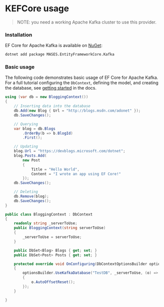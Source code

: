 # KEFCore usage

> NOTE: you need a working Apache Kafka cluster to use this provider.

### Installation

EF Core for Apache Kafka is available on [NuGet](https://www.nuget.org/packages/MASES.EntityFrameworkCore.KNet):

```sh
dotnet add package MASES.EntityFrameworkCore.Kafka
```

### Basic usage

The following code demonstrates basic usage of EF Core for Apache Kafka. 
For a full tutorial configuring the `DbContext`, defining the model, and creating the database, see [getting started](https://docs.microsoft.com/ef/core/get-started/) in the docs.

```cs
using (var db = new BloggingContext())
{
    // Inserting data into the database
    db.Add(new Blog { Url = "http://blogs.msdn.com/adonet" });
    db.SaveChanges();

    // Querying
    var blog = db.Blogs
        .OrderBy(b => b.BlogId)
        .First();

    // Updating
    blog.Url = "https://devblogs.microsoft.com/dotnet";
    blog.Posts.Add(
        new Post
        {
            Title = "Hello World",
            Content = "I wrote an app using EF Core!"
        });
    db.SaveChanges();

    // Deleting
    db.Remove(blog);
    db.SaveChanges();
}

public class BloggingContext : DbContext
{
	readonly string _serverToUse;
	public BloggingContext(string serverToUse)
	{
		_serverToUse = serverToUse;
	}

	public DbSet<Blog> Blogs { get; set; }
	public DbSet<Post> Posts { get; set; }

	protected override void OnConfiguring(DbContextOptionsBuilder optionsBuilder)
	{
		optionsBuilder.UseKafkaDatabase("TestDB", _serverToUse, (o) =>
		{
			o.AutoOffsetReset();
		});
	}

}
```